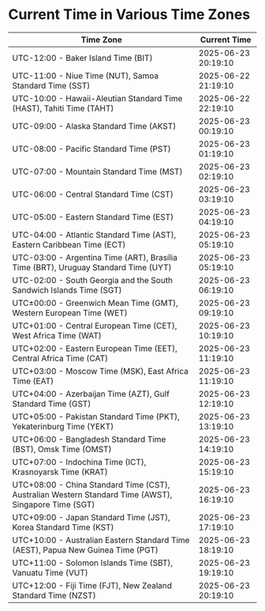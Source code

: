 # Current Time in Various Time Zones

| Time Zone | Current Time |
|-----------|--------------|
| UTC-12:00 - Baker Island Time (BIT) | 2025-06-23 20:19:10 |
| UTC-11:00 - Niue Time (NUT), Samoa Standard Time (SST) | 2025-06-22 21:19:10 |
| UTC-10:00 - Hawaii-Aleutian Standard Time (HAST), Tahiti Time (TAHT) | 2025-06-22 22:19:10 |
| UTC-09:00 - Alaska Standard Time (AKST) | 2025-06-23 00:19:10 |
| UTC-08:00 - Pacific Standard Time (PST) | 2025-06-23 01:19:10 |
| UTC-07:00 - Mountain Standard Time (MST) | 2025-06-23 02:19:10 |
| UTC-06:00 - Central Standard Time (CST) | 2025-06-23 03:19:10 |
| UTC-05:00 - Eastern Standard Time (EST) | 2025-06-23 04:19:10 |
| UTC-04:00 - Atlantic Standard Time (AST), Eastern Caribbean Time (ECT) | 2025-06-23 05:19:10 |
| UTC-03:00 - Argentina Time (ART), Brasília Time (BRT), Uruguay Standard Time (UYT) | 2025-06-23 05:19:10 |
| UTC-02:00 - South Georgia and the South Sandwich Islands Time (SGT) | 2025-06-23 06:19:10 |
| UTC±00:00 - Greenwich Mean Time (GMT), Western European Time (WET) | 2025-06-23 09:19:10 |
| UTC+01:00 - Central European Time (CET), West Africa Time (WAT) | 2025-06-23 10:19:10 |
| UTC+02:00 - Eastern European Time (EET), Central Africa Time (CAT) | 2025-06-23 11:19:10 |
| UTC+03:00 - Moscow Time (MSK), East Africa Time (EAT) | 2025-06-23 11:19:10 |
| UTC+04:00 - Azerbaijan Time (AZT), Gulf Standard Time (GST) | 2025-06-23 12:19:10 |
| UTC+05:00 - Pakistan Standard Time (PKT), Yekaterinburg Time (YEKT) | 2025-06-23 13:19:10 |
| UTC+06:00 - Bangladesh Standard Time (BST), Omsk Time (OMST) | 2025-06-23 14:19:10 |
| UTC+07:00 - Indochina Time (ICT), Krasnoyarsk Time (KRAT) | 2025-06-23 15:19:10 |
| UTC+08:00 - China Standard Time (CST), Australian Western Standard Time (AWST), Singapore Time (SGT) | 2025-06-23 16:19:10 |
| UTC+09:00 - Japan Standard Time (JST), Korea Standard Time (KST) | 2025-06-23 17:19:10 |
| UTC+10:00 - Australian Eastern Standard Time (AEST), Papua New Guinea Time (PGT) | 2025-06-23 18:19:10 |
| UTC+11:00 - Solomon Islands Time (SBT), Vanuatu Time (VUT) | 2025-06-23 19:19:10 |
| UTC+12:00 - Fiji Time (FJT), New Zealand Standard Time (NZST) | 2025-06-23 20:19:10 |
